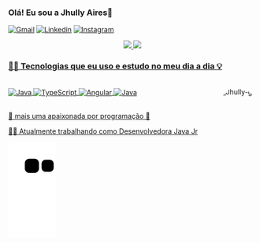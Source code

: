 ### Olá! Eu sou a Jhully Aires👋

[![Gmail](https://img.shields.io/badge/Gmail-D14836?style=for-the-badge&logo=gmail&logoColor=white)](jhullyolires@gmail.com) [![Linkedin](https://img.shields.io/badge/LinkedIn-0077B5?style=for-the-badge&logo=linkedin&logoColor=white)](https://www.linkedin.com/in/jhully-aires/)
[![Instagram](https://img.shields.io/badge/-Instagram-%23E4405F?style=for-the-badge&logo=instagram&logoColor=white)](https://instagram.com/jhully.aires)

<div align="center">
  <a href="https://github.com/jhullyAires">
  <img height="180em" src="https://github-readme-stats.vercel.app/api?username=jhullyAires&show_icons=true&theme=dracula&include_all_commits=true&count_private=true"/>
  <img height="180em" src="https://github-readme-stats.vercel.app/api/top-langs/?username=jhullyAires&layout=compact&langs_count=7&theme=dracula"/>
</div>

### 👩‍💻 Tecnologias que eu uso e estudo no meu dia a dia 💡

<div style="display: inline_block"><br/>
    <img align="center" alt="Java" src="https://img.shields.io/badge/Java-ED8B00?style=for-the-badge&logo=java&logoColor=white">
    <img align="center" alt="TypeScript" src="https://img.shields.io/badge/TypeScript-007ACC?style=for-the-badge&logo=typescript&logoColor=white">
    <img align="center" alt="Angular" src="https://img.shields.io/badge/Angular-DD0031?style=for-the-badge&logo=angular&logoColor=white">
    <img align="center" alt="Java" src="https://img.shields.io/badge/Spring-6DB33F?style=for-the-badge&logo=spring&logoColor=white">
    <img align="right" alt="Jhully-gif" height="150" style="border-radius:50px;" src="https://i.picasion.com/pic92/185559cb038b3021107f7f67d19db9d5.gif">
    </div><br/>

💖 mais uma apaixonada por programação 💖 <br/>

👩‍💻 Atualmente trabalhando como Desenvolvedora Java Jr

![Snake animation](https://github.com/jhullyAires/jhullyAires/blob/output/github-contribution-grid-snake.svg)
